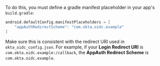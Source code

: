 To do this, you must define a gradle manifest placeholder in your app's `build.gradle`:

```gradle
android.defaultConfig.manifestPlaceholders = [
    "appAuthRedirectScheme": "com.okta.oidc.example"
]
```

Make sure this is consistent with the redirect URI used in `okta_oidc_config.json`. For example, if your **Login Redirect URI** is `com.okta.oidc.example:/callback`, the **AppAuth Redirect Scheme** is `com.okta.oidc.example`.